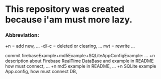 # This repository was created because i'am must more lazy.

### Abbreviation:
+n = add new,
...
-d/-c = deleted or clearing,
...
rwt = rewrite
...

commit firebaseExample+md5Example+SQLiteAppConfigExample:
...
+n description about Firebase RealTime DataBase and example in README how must connect,
...
+n md5 example in README,
...
+n SQLite example App.config, how must connect DB,
